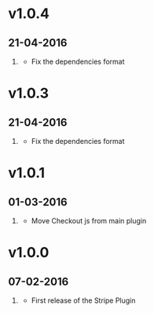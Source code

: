 # v1.0.4
## 21-04-2016

1. [](#bugfix)
    * Fix the dependencies format

# v1.0.3
## 21-04-2016

1. [](#bugfix)
    * Fix the dependencies format

# v1.0.1
## 01-03-2016

1. [](#bugfix)
    * Move Checkout js from main plugin

# v1.0.0
## 07-02-2016

1. [](#new)
    * First release of the Stripe Plugin